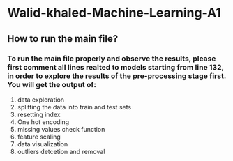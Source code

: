 # Walid-khaled-Machine-Learning-A1
## How to run the main file?
### To run the main file properly and observe the results, please first comment all lines realted to models starting from line 132, in order to explore the results of the pre-processing stage first. You will get the output of:
1. data exploration
2. splitting the data into train and test sets
3. resetting index
4. One hot encoding
5. missing values check function
6. feature scaling
7. data visualization
8. outliers detcetion and removal


